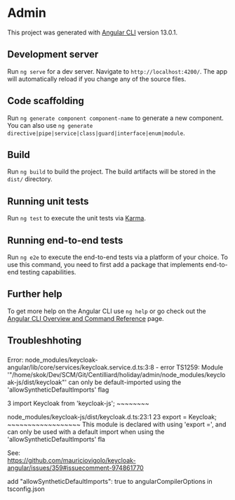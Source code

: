 # Admin

This project was generated with [Angular CLI](https://github.com/angular/angular-cli) version 13.0.1.

## Development server

Run `ng serve` for a dev server. Navigate to `http://localhost:4200/`. The app will automatically reload if you change any of the source files.

## Code scaffolding

Run `ng generate component component-name` to generate a new component. You can also use `ng generate directive|pipe|service|class|guard|interface|enum|module`.

## Build

Run `ng build` to build the project. The build artifacts will be stored in the `dist/` directory.

## Running unit tests

Run `ng test` to execute the unit tests via [Karma](https://karma-runner.github.io).

## Running end-to-end tests

Run `ng e2e` to execute the end-to-end tests via a platform of your choice. To use this command, you need to first add a package that implements end-to-end testing capabilities.

## Further help

To get more help on the Angular CLI use `ng help` or go check out the [Angular CLI Overview and Command Reference](https://angular.io/cli) page.

## Troubleshhoting

###

Error: node_modules/keycloak-angular/lib/core/services/keycloak.service.d.ts:3:8 - error TS1259: Module '"/home/skok/Dev/SCM/Git/Centilliard/holiday/admin/node_modules/keycloak-js/dist/keycloak"' can only be default-imported using the 'allowSyntheticDefaultImports' flag

3 import Keycloak from 'keycloak-js';
         ~~~~~~~~

  node_modules/keycloak-js/dist/keycloak.d.ts:23:1
    23 export = Keycloak;
       ~~~~~~~~~~~~~~~~~~
    This module is declared with using 'export =', and can only be used with a default import when using the 'allowSyntheticDefaultImports' fla

See:    
https://github.com/mauriciovigolo/keycloak-angular/issues/359#issuecomment-974861770

add "allowSyntheticDefaultImports": true to angularCompilerOptions in tsconfig.json